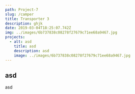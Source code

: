 ```yaml
---
path: Project-7
slug: /camper
title: Transporter 3
description: ghjk
date: 2019-03-04T18:25:07.742Z
img: ../images/6b737838c08278f27679c71ee68a9467.jpg
projects:
  - alt: asd
    title: asd
    description: asd
    image: ../images/6b737838c08278f27679c71ee68a9467.jpg
---
```


## asd

asd
